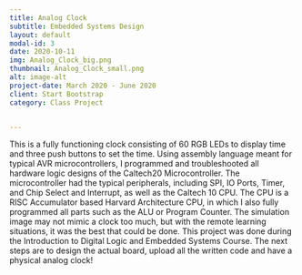 ```yaml
---
title: Analog Clock
subtitle: Embedded Systems Design
layout: default
modal-id: 3
date: 2020-10-11
img: Analog_Clock_big.png
thumbnail: Analog_Clock_small.png
alt: image-alt
project-date: March 2020 - June 2020
client: Start Bootstrap
category: Class Project


---
```

<p>
 This is a fully functioning clock consisting of 60 RGB LEDs to display time and three push buttons to set the time.  Using assembly language meant for typical AVR microcontrollers, I programmed and troubleshooted all hardware logic designs of the Caltech20 Microcontroller. The microcontroller had the typical peripherals, including SPI, IO Ports, Timer, and Chip Select and Interrupt, as well as the Caltech 10 CPU. The CPU is a RISC Accumulator based Harvard Architecture CPU, in which I also fully programmed all parts such as the ALU or Program Counter. The simulation image may not mimic a clock too much, but with the remote learning situations, it was the best that could be done. This project was done during the Introduction to Digital Logic and Embedded Systems Course. The next steps are to design the actual board, upload all the written code and have a physical analog clock!
</p>
